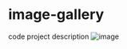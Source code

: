 # image-gallery
code project description
![image](https://github.com/user-attachments/assets/3bafc992-0aad-4b15-b08f-dfb3335ec14e)

